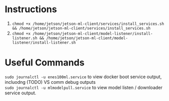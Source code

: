 # Instructions

1. `chmod +x /home/jetson/jetson-ml-client/services/install_services.sh && /home/jetson/jetson-ml-client/services/install_services.sh`
2. `chmod +x /home/jetson/jetson-ml-client/model-listener/install-listener.sh && /home/jetson/jetson-ml-client/model-listener/install-listener.sh`

# Useful Commands

`sudo journalctl -u enes100ml.service` to view docker boot service output, incluodng (TODO) VS comm debug outputs    
`sudo journalctl -u mlmodelpull.service` to view model listen / downloader service output.   
